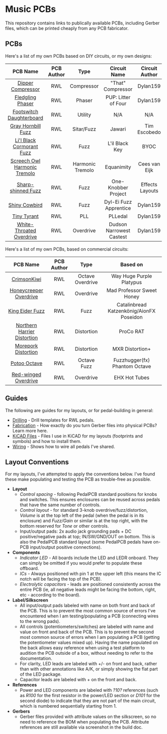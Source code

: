 # Music PCBs

This repository contains links to publically available PCBs, including Gerber files, which can be printed cheaply from any PCB fabricator.

## PCBs

Here's a list of my own PCBs based on DIY circuits, or my own designs:

|                          PCB Name                           | PCB Author |       Type       |       Circuit Name       | Circuit Author  |
| :---------------------------------------------------------: | :--------: | :--------------: | :----------------------: | :-------------: |
|           [Dipper Compressor](/DipperCompressor/)           |    RWL     |    Compressor    |    "That" Compressor     |    Dylan159     |
|            [Fledgling Phaser](/FledglingPhaser/)            |    RWL     |      Phaser      |   PUP: Litter of Four    |    Dylan159     |
|    [Footswitch Daughterboard](/FootswitchDaughterboard/)    |    RWL     |     Utility      |           N/A            |       N/A       |
|          [Gray Hornbill Fuzz](/GrayHornbillFuzz/)           |    RWL     |    Sitar/Fuzz    |          Jawari          |  Tim Escobedo   |
|    [Li'l Black Cormorant Fuzz](/LilBlackCormorantFuzz/)     |    RWL     |       Fuzz       |      L'il Black Key      |      BYOC       |
| [Screech Owl Harmonic Tremolo](/ScreechOwlHarmonicTremolo/) |    RWL     | Harmonic Tremolo |        Equanimity        |  Cees van Eijk  |
|          [Sharp-shinned Fuzz](/SharpShinnedFuzz/)           |    RWL     |       Fuzz       |   One-Knobber Project    | Effects Layouts |
|               [Shiny Cowbird](/ShinyCowbird/)               |    RWL     |       Fuzz       |  Dyl-Ei Fuzz Apprentice  |    Dylan159     |
|               [Tiny Tyrant](/TinyTyrantPll/)                |    RWL     |       PLL        |         PLLedal          |    Dylan159     |
|    [White-Throated Overdrive](/WhiteThroatedOverdrive/)     |    RWL     |    Overdrive     | Dudson Narrowest Castest |    Dylan159     |

Here's a list of my own PCBs, based on commercial circuits:

|                          PCB Name                          | PCB Author |       Type       |                 Based on                 |
| :--------------------------------------------------------: | :--------: | :--------------: | :--------------------------------------: |
|           [CrimsonKiwi](/CrimsonKiwiOverdrive/)            |    RWL     | Octave Overdrive |         Way Huge Purple Platypus         |
|     [Honeycreeper Overdrive](/HoneycreeperOverdrive/)      |    RWL     |    Overdrive     |        Mad Professor Sweet Honey         |
|             [King Eider Fuzz](/KingEiderFuzz/)             |    RWL     |       Fuzz       | Catalinbread Katzenkönig/AionFX Poseidon |
| [Northern Harrier Distortion](/NorthernHarrierDistortion/) |    RWL     |    Distortion    |                ProCo RAT                 |
|        [Morepork Distortion](/MoreporkDistortion/)         |    RWL     |    Distortion    |             MXR Distortion+              |
|               [Potoo Octave](/PotooOctave/)                |    RWL     |   Octave Fuzz    |      Fuzzhugger(fx) Phantom Octave       |
|        [Red-winged Overdrive](/RedwingedOverdrive/)        |    RWL     |    Overdrive     |              EHX Hot Tubes               |

## Guides

The following are guides for my layouts, or for pedal-building in general:

* [Drilling](instructions/DRILLING.md) - Drill templates for RWL pedals.
* [Fabrication](instructions/FABRICATION.md) - How exactly do you turn Gerber files into physical PCBs? Learn more here.
* [KiCAD Files](KiCAD/KICAD_SETUP.md) - Files I use in KiCAD for my layouts (footprints and symbols) and how to install them.
* [Wiring](instructions/WIRING.md) - Shows how to wire all pedals I've shared.

## Layout Conventions

For my layouts, I've attempted to apply the conventions below. I've found these make populating and testing the PCB as trouble-free as possible.

* **Layout**
  * *Control spacing* - following PedalPCB standard positions for knobs and switches. This ensures enclosures can be reused across pedals that have the same number of controls.
  * *Control layout* - for standard 3-knob overdrive/fuzz/distortion, *Volume* is at the top left of the pedal (when the pedal is in its enclosure) and *Fuzz/Gain* or similar is at the top right, with the bottom reserved for *Tone* or other controls.
  * Input/output pads: 2x audio jack grounding pads + DC positive/negative pads at top; IN/SW/GND/OUT on bottom. This is also the PedalPCB standard layout (some PedalPCB pedals have on-PCB input/output positive connections).
* **Components**
  * *Indicator LED* - All boards include the LED and LEDR onboard. They can simply be omitted if you would prefer to populate these offboard.
  * *ICs* - Always positioned with pin 1 at the upper left (this means the IC notch will be facing the top of the PCB).
  * *Electrolytic capacitors* - leads are positioned consistently across the entire PCB (ie, all negative leads might be facing the bottom, right, etc - according to the board).
* **Label/Silkscreen**
  * All input/output pads labeled with name on both front and back of the PCB. This is to prevent the most common source of errors I've encountered when I am testing/populating a PCB (connecting wires to the wrong pads).
  * All controls (potentiometers/switches) are labeled with name and value on front and back of the PCB. This is to prevent the second most common source of errors when I am populating a PCB (getting the potentiometer values mixed up). Having the name populated on the back allows easy reference when using a test platform to audition the PCB outside of a box, without needing to refer to the documentation.
  * For clarity, LED leads are labeled with +/- on front and back, rather than with other annotations like A/K, or simply showing the flat part of the LED package.
  * Capacitor leads are labeled with + on the front and back.
* **References**
  * Power and LED components are labeled with *?10?* references (such as *R100* for the first resistor in the power/LED section or *D101* for the second diode) to indicate that they are not part of the main circuit, which is numbered sequentially starting from 1.
* **Gerbers**
  * Gerber files provided with attribute values on the silkscreen, so no need to reference the BOM when populating the PCB. Attribute references are still available via screenshot in the build doc.